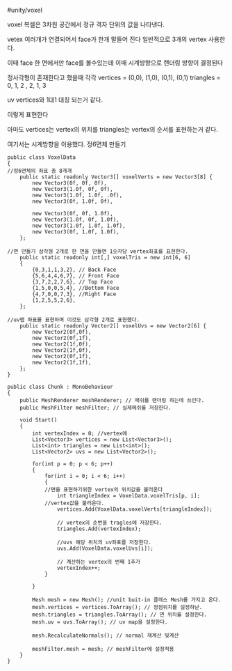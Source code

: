 #unity/voxel 

voxel 복셀은 3차원 공간에서 정규 격자 단위의 값을 나타낸다.

vetex 여러개가 연결되어서 face가 한개 말들어 진다
일반적으로 3개의 vertex 사용한다.

이때 face 한 면에서만 face를 볼수있는데 
이때 시계방향으로 랜더링 방향이 결정된다


정사각형이 존재한다고 했을때
각각
vertices =  (0,0), (1,0), (0,1), (0,1)
triangles = 0, 1, 2 , 2, 1, 3

uv vertices와 1대1 대칭 되는거 같다.

이렇게 표현한다

아마도 vertices는 vertex의 위치를 triangles는 vertex의 순서를 표현하는거 같다.


여기서는 시계방향을 이용했다.
정6면체 만들기
```CSharp
public class VoxelData
{
//정6면체의 좌표 총 8개개
    public static readonly Vector3[] voxelVerts = new Vector3[8] {
        new Vector3(0f, 0f, 0f),
        new Vector3(1.0f, 0f, 0f),
        new Vector3(1.0f, 1.0f, .0f),
        new Vector3(0f, 1.0f, 0f),

        new Vector3(0f, 0f, 1.0f),
        new Vector3(1.0f, 0f, 1.0f),
        new Vector3(1.0f, 1.0f, 1.0f),
        new Vector3(0f, 1.0f, 1.0f),
    };

//면 만들기 삼각형 2개로 한 면을 만들면 1숫자당 vertex좌표를 표현한다.
    public static readonly int[,] voxelTris = new int[6, 6]
    {
        {0,3,1,1,3,2}, // Back Face
        {5,6,4,4,6,7}, // Front Face
        {3,7,2,2,7,6}, // Top Face
        {1,5,0,0,5,4}, //Bottom Face
        {4,7,0,0,7,3}, //Right Face
        {1,2,5,5,2,6},
    };

//uv맵 좌표를 표현하며 이것도 삼각형 2개로 표현했다.
    public static readonly Vector2[] voxelUvs = new Vector2[6] {
        new Vector2(0f,0f),
        new Vector2(0f,1f),
        new Vector2(1f,0f),
        new Vector2(1f,0f),
        new Vector2(0f,1f),
        new Vector2(1f,1f),
    };
}
```

```CSharp
public class Chunk : MonoBehaviour
{
    public MeshRenderer meshRenderer; // 매쉬를 랜더링 하는데 쓰인다. 
    public MeshFilter meshFilter; // 실제메쉬를 저장한다.
    
    void Start()
    {
        int vertexIndex = 0; //vertex에 
        List<Vector3> vertices = new List<Vector3>();
        List<int> triangles = new List<int>();
        List<Vector2> uvs = new List<Vector2>();

        for(int p = 0; p < 6; p++)
        {
            for(int i = 0; i < 6; i++)
            {
			//면을 표현하기위한 vertex의 위치값을 불러온다
                int triangleIndex = VoxelData.voxelTris[p, i]; 
            //vertex값을 불러온다.
                vertices.Add(VoxelData.voxelVerts[triangleIndex]);
				
				// vertex의 순번을 tragles에 저장한다.
                triangles.Add(vertexIndex);

				//uvs 해당 위치의 uv좌표를 저장한다.
                uvs.Add(VoxelData.voxelUvs[i]);

				// 계산하는 vertex의 번째 1추가
                vertexIndex++;
            }

        }

        Mesh mesh = new Mesh(); //unit buit-in 클레스 Mesh를 가지고 온다.
        mesh.vertices = vertices.ToArray(); // 정점위치를 설정하낟.
        mesh.triangles = triangles.ToArray(); // 면 위치를 설정한다.
        mesh.uv = uvs.ToArray(); // uv map을 설정한다.

        mesh.RecalculateNormals(); // normal 재계산 빛계산

        meshFilter.mesh = mesh; // meshFilter에 설정적용
    }
}
```